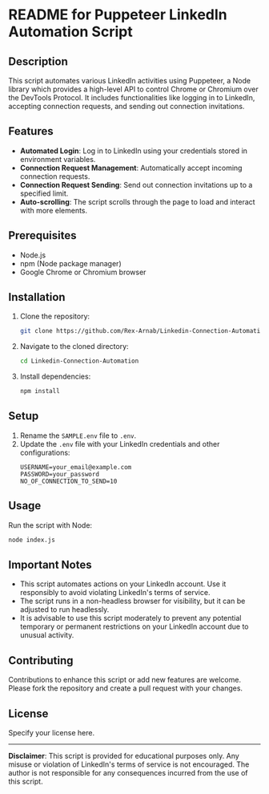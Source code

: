 # README for Puppeteer LinkedIn Automation Script

## Description
This script automates various LinkedIn activities using Puppeteer, a Node library which provides a high-level API to control Chrome or Chromium over the DevTools Protocol. It includes functionalities like logging in to LinkedIn, accepting connection requests, and sending out connection invitations.

## Features
- **Automated Login**: Log in to LinkedIn using your credentials stored in environment variables.
- **Connection Request Management**: Automatically accept incoming connection requests.
- **Connection Request Sending**: Send out connection invitations up to a specified limit.
- **Auto-scrolling**: The script scrolls through the page to load and interact with more elements.

## Prerequisites
- Node.js
- npm (Node package manager)
- Google Chrome or Chromium browser

## Installation
1. Clone the repository:
   ```sh
   git clone https://github.com/Rex-Arnab/Linkedin-Connection-Automation.git
   ```
2. Navigate to the cloned directory:
   ```sh
   cd Linkedin-Connection-Automation
   ```
3. Install dependencies:
   ```sh
   npm install
   ```

## Setup
1. Rename the `SAMPLE.env` file to `.env`.
2. Update the `.env` file with your LinkedIn credentials and other configurations:
   ```
   USERNAME=your_email@example.com
   PASSWORD=your_password
   NO_OF_CONNECTION_TO_SEND=10
   ```

## Usage
Run the script with Node:
```sh
node index.js
```

## Important Notes
- This script automates actions on your LinkedIn account. Use it responsibly to avoid violating LinkedIn's terms of service.
- The script runs in a non-headless browser for visibility, but it can be adjusted to run headlessly.
- It is advisable to use this script moderately to prevent any potential temporary or permanent restrictions on your LinkedIn account due to unusual activity.

## Contributing
Contributions to enhance this script or add new features are welcome. Please fork the repository and create a pull request with your changes.

## License
Specify your license here.

---

**Disclaimer**: This script is provided for educational purposes only. Any misuse or violation of LinkedIn's terms of service is not encouraged. The author is not responsible for any consequences incurred from the use of this script.